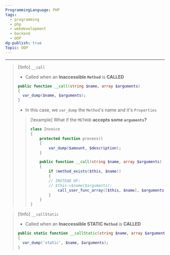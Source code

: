 ```yaml
---
ProgrammingLanguage: PHP
tags:
  - programming
  - php
  - webdevelopment
  - backend
  - OOP
dg-publish: true
Topic: OOP
---
```


---

> [!info] `__call`
>
> - Called when an **Inaccessible `Method`** is **CALLED**
>
> ```php
> public function __call(string $name, array $arguments)
> {
> 	var_dump($name, $arguments);
> }
> ```
>
> - In this case, we `var_dump` the `Method`'s name and it's `Properties`
>
> > [!example]
> > What if the `METHOD` **accepts some `arguments`?**
> >
> > ```php
> > class Invoice
> > {
> > 	protected function process()
> > 	{
> > 		var_dump($amount, $description);
> > 	}
> >
> > 	public function __call(string $name, array $arguments)
> > 	{
> > 		if (method_exists($this, $name))
> > 		{
> > 		// INSTEAD OF:
> > 		// $this->$name($arguments);
> > 			call_user_func_array([$this, $name], $arguments);
> > 		}
> > 	}
> > }
> > ```

> [!info] `__callStatic`
>
> - Called when an **Inaccessible STATIC `Method`** is **CALLED**
>
> ```php
> public static function __callStatic(string $name, array $arguments)
> {
> 	var_dump('static', $name, $arguments);
> }
> ```
